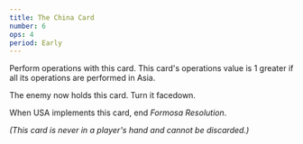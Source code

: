 ```yaml
---
title: The China Card
number: 6
ops: 4
period: Early
---
```

Perform operations with this card. This card's operations value is 1 greater if all its operations are performed in Asia.

The enemy now holds this card. Turn it facedown.

When USA implements this card, end *Formosa Resolution*.

*(This card is never in a player's hand and cannot be discarded.)*
